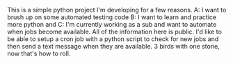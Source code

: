 This is a simple python project I'm developing for a few reasons. A: I want to brush up on some automated testing code B: I want to learn and practice more python and C: I'm currently working as a sub and want to automate when jobs become available. All of the information here is public. I'd like to be able to setup a cron job with a python script to check for new jobs and then send a text message when they are available. 3 birds with one stone, now that's how to roll.
